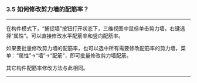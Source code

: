 ﻿### 3.5  如何修改剪力墙的配筋率？---
在构件模式下，“捕捉墙”按钮打开状态下，三维视图中鼠标单击剪力墙，右键选择“属性”。可以直接修改水平配筋率和竖向配筋率。如果要批量修改剪力墙的配筋率，也可以选中所有需要修改配筋率的剪力墙，菜单：“属性”→“墙”→“配筋”，即可批量修改剪力墙配筋。其它构件配筋率修改方法与此相同。---
